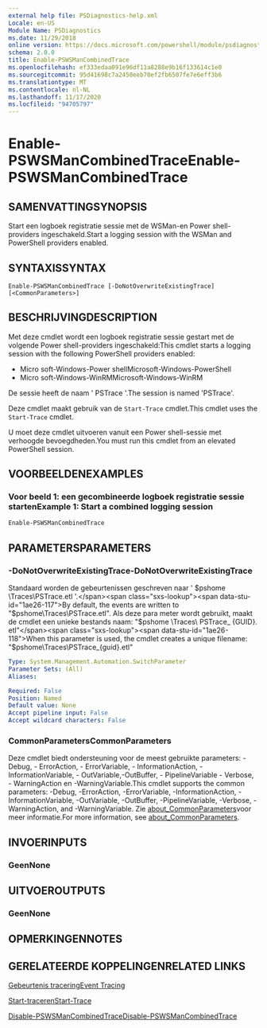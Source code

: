```yaml
---
external help file: PSDiagnostics-help.xml
Locale: en-US
Module Name: PSDiagnostics
ms.date: 11/29/2018
online version: https://docs.microsoft.com/powershell/module/psdiagnostics/enable-pswsmancombinedtrace?view=powershell-7.2&WT.mc_id=ps-gethelp
schema: 2.0.0
title: Enable-PSWSManCombinedTrace
ms.openlocfilehash: ef333edaa091e96df11a8288e9b16f133614c1e0
ms.sourcegitcommit: 95d41698c7a2450eeb70ef2fb6507fe7e6eff3b6
ms.translationtype: MT
ms.contentlocale: nl-NL
ms.lasthandoff: 11/17/2020
ms.locfileid: "94705797"
---
```

# <span data-ttu-id="1ae26-102">Enable-PSWSManCombinedTrace</span><span class="sxs-lookup"><span data-stu-id="1ae26-102">Enable-PSWSManCombinedTrace</span></span>

## <span data-ttu-id="1ae26-103">SAMENVATTING</span><span class="sxs-lookup"><span data-stu-id="1ae26-103">SYNOPSIS</span></span>
<span data-ttu-id="1ae26-104">Start een logboek registratie sessie met de WSMan-en Power shell-providers ingeschakeld.</span><span class="sxs-lookup"><span data-stu-id="1ae26-104">Start a logging session with the WSMan and PowerShell providers enabled.</span></span>

## <span data-ttu-id="1ae26-105">SYNTAXIS</span><span class="sxs-lookup"><span data-stu-id="1ae26-105">SYNTAX</span></span>

```
Enable-PSWSManCombinedTrace [-DoNotOverwriteExistingTrace] [<CommonParameters>]
```

## <span data-ttu-id="1ae26-106">BESCHRIJVING</span><span class="sxs-lookup"><span data-stu-id="1ae26-106">DESCRIPTION</span></span>

<span data-ttu-id="1ae26-107">Met deze cmdlet wordt een logboek registratie sessie gestart met de volgende Power shell-providers ingeschakeld:</span><span class="sxs-lookup"><span data-stu-id="1ae26-107">This cmdlet starts a logging session with the following PowerShell providers enabled:</span></span>

- <span data-ttu-id="1ae26-108">Micro soft-Windows-Power shell</span><span class="sxs-lookup"><span data-stu-id="1ae26-108">Microsoft-Windows-PowerShell</span></span>
- <span data-ttu-id="1ae26-109">Micro soft-Windows-WinRM</span><span class="sxs-lookup"><span data-stu-id="1ae26-109">Microsoft-Windows-WinRM</span></span>

<span data-ttu-id="1ae26-110">De sessie heeft de naam ' PSTrace '.</span><span class="sxs-lookup"><span data-stu-id="1ae26-110">The session is named 'PSTrace'.</span></span>

<span data-ttu-id="1ae26-111">Deze cmdlet maakt gebruik van de `Start-Trace` cmdlet.</span><span class="sxs-lookup"><span data-stu-id="1ae26-111">This cmdlet uses the `Start-Trace` cmdlet.</span></span>

<span data-ttu-id="1ae26-112">U moet deze cmdlet uitvoeren vanuit een Power shell-sessie met verhoogde bevoegdheden.</span><span class="sxs-lookup"><span data-stu-id="1ae26-112">You must run this cmdlet from an elevated PowerShell session.</span></span>

## <span data-ttu-id="1ae26-113">VOORBEELDEN</span><span class="sxs-lookup"><span data-stu-id="1ae26-113">EXAMPLES</span></span>

### <span data-ttu-id="1ae26-114">Voor beeld 1: een gecombineerde logboek registratie sessie starten</span><span class="sxs-lookup"><span data-stu-id="1ae26-114">Example 1: Start a combined logging session</span></span>

```powershell
Enable-PSWSManCombinedTrace
```

## <span data-ttu-id="1ae26-115">PARAMETERS</span><span class="sxs-lookup"><span data-stu-id="1ae26-115">PARAMETERS</span></span>

### <span data-ttu-id="1ae26-116">-DoNotOverwriteExistingTrace</span><span class="sxs-lookup"><span data-stu-id="1ae26-116">-DoNotOverwriteExistingTrace</span></span>

<span data-ttu-id="1ae26-117">Standaard worden de gebeurtenissen geschreven naar ' $pshome \Traces\PSTrace.etl '.</span><span class="sxs-lookup"><span data-stu-id="1ae26-117">By default, the events are written to "$pshome\Traces\PSTrace.etl".</span></span> <span data-ttu-id="1ae26-118">Als deze para meter wordt gebruikt, maakt de cmdlet een unieke bestands naam: "$pshome \Traces\ PSTrace_ {GUID}. etl"</span><span class="sxs-lookup"><span data-stu-id="1ae26-118">When this parameter is used, the cmdlet creates a unique filename: "$pshome\Traces\PSTrace_{guid}.etl"</span></span>

```yaml
Type: System.Management.Automation.SwitchParameter
Parameter Sets: (All)
Aliases:

Required: False
Position: Named
Default value: None
Accept pipeline input: False
Accept wildcard characters: False
```

### <span data-ttu-id="1ae26-119">CommonParameters</span><span class="sxs-lookup"><span data-stu-id="1ae26-119">CommonParameters</span></span>

<span data-ttu-id="1ae26-120">Deze cmdlet biedt ondersteuning voor de meest gebruikte parameters: -Debug, - ErrorAction, - ErrorVariable, - InformationAction, -InformationVariable, - OutVariable,-OutBuffer, - PipelineVariable - Verbose, - WarningAction en -WarningVariable.</span><span class="sxs-lookup"><span data-stu-id="1ae26-120">This cmdlet supports the common parameters: -Debug, -ErrorAction, -ErrorVariable, -InformationAction, -InformationVariable, -OutVariable, -OutBuffer, -PipelineVariable, -Verbose, -WarningAction, and -WarningVariable.</span></span> <span data-ttu-id="1ae26-121">Zie [about_CommonParameters](https://go.microsoft.com/fwlink/?LinkID=113216)voor meer informatie.</span><span class="sxs-lookup"><span data-stu-id="1ae26-121">For more information, see [about_CommonParameters](https://go.microsoft.com/fwlink/?LinkID=113216).</span></span>

## <span data-ttu-id="1ae26-122">INVOER</span><span class="sxs-lookup"><span data-stu-id="1ae26-122">INPUTS</span></span>

### <span data-ttu-id="1ae26-123">Geen</span><span class="sxs-lookup"><span data-stu-id="1ae26-123">None</span></span>

## <span data-ttu-id="1ae26-124">UITVOER</span><span class="sxs-lookup"><span data-stu-id="1ae26-124">OUTPUTS</span></span>

### <span data-ttu-id="1ae26-125">Geen</span><span class="sxs-lookup"><span data-stu-id="1ae26-125">None</span></span>

## <span data-ttu-id="1ae26-126">OPMERKINGEN</span><span class="sxs-lookup"><span data-stu-id="1ae26-126">NOTES</span></span>

## <span data-ttu-id="1ae26-127">GERELATEERDE KOPPELINGEN</span><span class="sxs-lookup"><span data-stu-id="1ae26-127">RELATED LINKS</span></span>

[<span data-ttu-id="1ae26-128">Gebeurtenis tracering</span><span class="sxs-lookup"><span data-stu-id="1ae26-128">Event Tracing</span></span>](/windows/desktop/ETW/event-tracing-portal)

[<span data-ttu-id="1ae26-129">Start-traceren</span><span class="sxs-lookup"><span data-stu-id="1ae26-129">Start-Trace</span></span>](start-trace.md)

[<span data-ttu-id="1ae26-130">Disable-PSWSManCombinedTrace</span><span class="sxs-lookup"><span data-stu-id="1ae26-130">Disable-PSWSManCombinedTrace</span></span>](Disable-PSWSManCombinedTrace.md)

